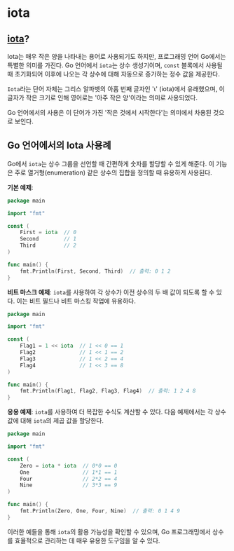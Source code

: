 # iota

## [iota](https://en.wikipedia.org/wiki/Iota)?

Iota는 매우 작은 양을 나타내는 용어로 사용되기도 하지만, 프로그래밍 언어 Go에서는 특별한 의미를 가진다.
Go 언어에서 `iota`는 상수 생성기이며, `const` 블록에서 사용될 때 초기화되어 이후에 나오는 각 상수에 대해 자동으로 증가하는 정수 값을 제공한다.

`Iota`라는 단어 자체는 그리스 알파벳의 아홉 번째 글자인 'ι' (iota)에서 유래했으며, 이 글자가 작은 크기로 인해 영어로는 '아주 작은 양'이라는 의미로 사용되었다.

Go 언어에서의 사용은 이 단어가 가진 '작은 것에서 시작한다'는 의미에서 차용된 것으로 보인다.

## Go 언어에서의 Iota 사용례

Go에서 `iota`는 상수 그룹을 선언할 때 간편하게 숫자를 할당할 수 있게 해준다. 이 기능은 주로 열거형(enumeration) 같은 상수의 집합을 정의할 때 유용하게 사용된다.

**기본 예제**:

```go
package main

import "fmt"

const (
    First = iota  // 0
    Second        // 1
    Third         // 2
)

func main() {
    fmt.Println(First, Second, Third)  // 출력: 0 1 2
}
```

**비트 마스크 예제**:
`iota`를 사용하여 각 상수가 이전 상수의 두 배 값이 되도록 할 수 있다. 이는 비트 필드나 비트 마스킹 작업에 유용하다.

```go
package main

import "fmt"

const (
    Flag1 = 1 << iota  // 1 << 0 == 1
    Flag2              // 1 << 1 == 2
    Flag3              // 1 << 2 == 4
    Flag4              // 1 << 3 == 8
)

func main() {
    fmt.Println(Flag1, Flag2, Flag3, Flag4)  // 출력: 1 2 4 8
}
```

**응용 예제**:
`iota`를 사용하여 더 복잡한 수식도 계산할 수 있다. 다음 예제에서는 각 상수 값에 대해 `iota`의 제곱 값을 할당한다.

```go
package main

import "fmt"

const (
    Zero = iota * iota  // 0*0 == 0
    One                 // 1*1 == 1
    Four                // 2*2 == 4
    Nine                // 3*3 == 9
)

func main() {
    fmt.Println(Zero, One, Four, Nine)  // 출력: 0 1 4 9
}
```

이러한 예들을 통해 `iota`의 활용 가능성을 확인할 수 있으며, Go 프로그래밍에서 상수를 효율적으로 관리하는 데 매우 유용한 도구임을 알 수 있다.
